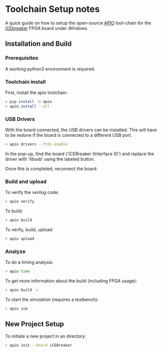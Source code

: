 # Toolchain Setup notes

A quick guide on how to setup the open-source [APIO](https://github.com/FPGAwars/apio) tool-chain for the [iCEbreaker](https://1bitsquared.com/collections/fpga/products/icebreaker) FPGA board under *Windows*.

## Installation and Build

###	Prerequisites

A working python3 environment is required.


### Toolchain install
First, install the apio toolchain:
```bash
> pip install -U apio
> apio install --all
```

### USB Drivers
With the board connected, the USB drivers can be installed. 
This will have to be redone if the board is connected to a 
different USB port. 

```bash
> apio drivers --ftdi-enable
```

In the pop-up, find the board ('iCEBreaker (Interface 0)') and
replace the driver with 'libusb' using the labeled button.

Once this is completed, reconnect the board.

### Build and upload
To verify the verilog code:
```bash
> apio verify
```

To build:
```bash
> apio build
```

To verify, build, upload:
```bash
> apio upload
```

### Analyze
To do a timing analysis:
```bash
> apio time
```

To get more information about the build (including FPGA usage):
```bash
> apio build -v
```

To start the simulation (requires a testbench):
```bash
> apio sim
```

## New Project Setup
To initiate a new project in an directory:
```bash
> apio init --board iCEBreaker
```
